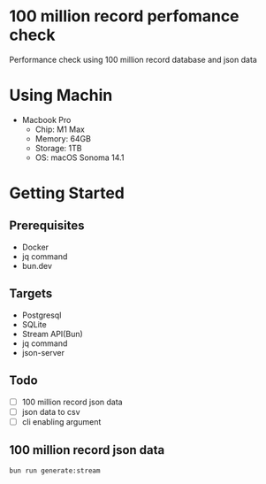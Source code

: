# 100 million record perfomance check

Performance check using 100 million record database and json data

# Using Machin

- Macbook Pro
  - Chip: M1 Max
  - Memory: 64GB
  - Storage: 1TB
  - OS: macOS Sonoma 14.1

# Getting Started

## Prerequisites

- Docker
- jq command
- bun.dev

## Targets

- Postgresql
- SQLite
- Stream API(Bun)
- jq command
- json-server

## Todo

- [ ] 100 million record json data
- [ ] json data to csv
- [ ] cli enabling argument

## 100 million record json data

```bash
bun run generate:stream
```
